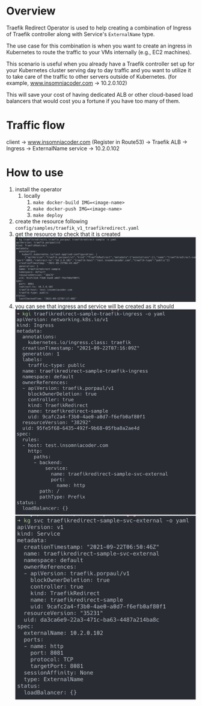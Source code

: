 # Overview

Traefik Redirect Operator is used to help creating a combination of Ingress of Traefik controller along with
Service's `ExternalName` type.

The use case for this combination is when you want to create an ingress in Kubernetes to route the traffic to your VMs internally (e.g., EC2 machines).

This scenario is useful when you already have a Traefik controller set up for your Kubernetes cluster serving day to day traffic and you want to utilize it to take care of the traffic to other servers outside of Kubernetes. (for example, www.insomniacoder.com -> 10.2.0.102)

This will save your cost of having dedicated ALB or other cloud-based load balancers that would cost you a fortune if you have too many of them.

# Traffic flow

client -> www.insomniacoder.com (Register in Route53) -> Traefik ALB -> Ingress -> ExternalName service -> 10.2.0.102

# How to use

1. install the operator 
   1. locally
      1. `make docker-build IMG=<image-name>`
      2. `make docker-push IMG=<image-name>`
      3. `make deploy`
2. create the resource following `config/samples/traefik_v1_traefikredirect.yaml`
3. get the resource to check that it is created
   ![](screenshots/get-resource.png)
4. you can see that ingress and service will be created as it should 
   ![](screenshots/ingress.png)
   ![](screenshots/svc.png)